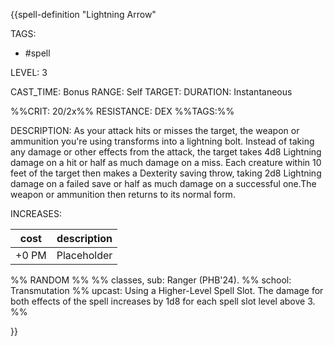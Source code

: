 {{spell-definition "Lightning Arrow"

TAGS: 
  - #spell

LEVEL: 3

CAST_TIME: Bonus
RANGE: Self
TARGET: 
DURATION: Instantaneous

%%CRIT: 20/2x%%
RESISTANCE: DEX
%%TAGS:%%

DESCRIPTION:
As your attack hits or misses the target, the weapon or ammunition you're using transforms into a lightning bolt. Instead of taking any damage or other effects from the attack, the target takes 4d8 Lightning damage on a hit or half as much damage on a miss. Each creature within 10 feet of the target then makes a Dexterity saving throw, taking 2d8 Lightning damage on a failed save or half as much damage on a successful one.The weapon or ammunition then returns to its normal form.

INCREASES:

| cost | description |
| ---- | ----------- |
| +0 PM     |    Placeholder        |


%% RANDOM
%%
%% classes, sub: Ranger (PHB'24). 
%% school: Transmutation
%% upcast: Using a Higher-Level Spell Slot. The damage for both effects of the spell increases by 1d8 for each spell slot level above 3.
%%


}}